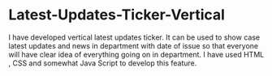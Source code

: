 # Latest-Updates-Ticker-Vertical
I have developed vertical latest updates ticker. It can be used to show case latest updates and news in department with date of issue so that everyone will have clear idea of everything going on in department. I have used HTML , CSS and  somewhat Java Script to develop this feature.
